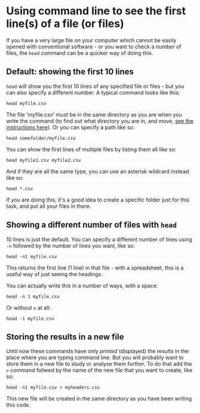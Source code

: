 # Using command line to see the first line(s) of a file (or files)

If you have a very large file on your computer which cannot be easily opened with conventional software - or you want to check a number of files, the `head` command can be a quicker way of doing this.

## Default: showing the first 10 lines

`head` will show you the first 10 lines of any specified file or files - but you can also specify a different number. A typical command looks like this:

```
head myfile.csv
```

The file 'myfile.csv' must be in the same directory as you are when you write the command (to find out what directory you are in, and move, [see the instructions here](https://github.com/paulbradshaw/commandline)). Or you can specify a path like so:

```
head somefolder/myfile.csv
```

You can show the first lines of multiple files by listing them all like so:

```
head myfile1.csv myfile2.csv
```

And if they are all the same type, you can use an asterisk wildcard instead like so:

```
head *.csv
```

If you are doing this, it's a good idea to create a specific folder just for this task, and put all your files in there.

## Showing a different number of files with `head`

10 lines is just the default. You can specify a different number of lines using `-n` followed by the number of lines you want, like so:

```
head -n1 myfile.csv
```

This returns the first line (1 line) in that file - with a spreadsheet, this is a useful way of just seeing the headings.

You can actually write this in a number of ways, with a space: 

```
head -n 1 myfile.csv
```

Or without `n` at all:

```
head -1 myfile.csv
```

## Storing the results in a new file

Until now these commands have only *printed* (displayed) the results in the place where you are typing command line. But you will probably want to store them in a new file to study or analyse them further. To do that add the `>` command follwed by the name of the new file that you want to create, like so:

```
head -n1 myfile.csv > myheaders.csv
```

This new file will be created in the same directory as you have been writing this code.
